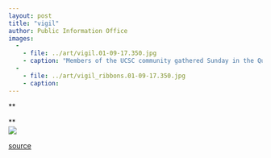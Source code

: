 ```yaml
---
layout: post
title: "vigil"
author: Public Information Office
images:
  -
    - file: ../art/vigil.01-09-17.350.jpg
    - caption: "Members of the UCSC community gathered Sunday in the Quarry Amphitheater for a twilight vigil in the aftermath of Tuesday's terrorist attacks. Personal messages are written on colorful ribbons and attached to an art display below. The event included music from violinist Michelle Witt and concluded with an invitation by Chancellor M.R.C. Greenwood to observe a few moments of silence and reflection during a candlelight vigil, above."
  -
    - file: ../art/vigil_ribbons.01-09-17.350.jpg
    - caption: 
---
```


  
  
  
  
**  
  
**  
![ ][1]

[1]: ../../images/trans.gif

[source](http://www1.ucsc.edu/currents/01-02/09-17/vigil.html "Permalink to vigil")
